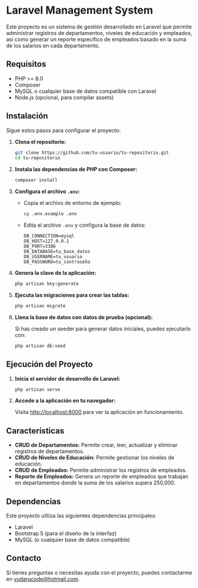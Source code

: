 # Laravel Management System

Este proyecto es un sistema de gestión desarrollado en Laravel que permite administrar registros de departamentos, niveles de educación y empleados, así como generar un reporte específico de empleados basado en la suma de los salarios en cada departamento.

## Requisitos

-   PHP >= 8.0
-   Composer
-   MySQL o cualquier base de datos compatible con Laravel
-   Node.js (opcional, para compilar assets)

## Instalación

Sigue estos pasos para configurar el proyecto:

1. **Clona el repositorio:**

    ```bash
    git clone https://github.com/tu-usuario/tu-repositorio.git
    cd tu-repositorio
    ```

2. **Instala las dependencias de PHP con Composer:**

    ```bash
    composer install
    ```

3. **Configura el archivo `.env`:**

    - Copia el archivo de entorno de ejemplo:

        ```bash
        cp .env.example .env
        ```

    - Edita el archivo `.env` y configura la base de datos:

        ```
        DB_CONNECTION=mysql
        DB_HOST=127.0.0.1
        DB_PORT=3306
        DB_DATABASE=tu_base_datos
        DB_USERNAME=tu_usuario
        DB_PASSWORD=tu_contraseña
        ```

4. **Genera la clave de la aplicación:**

    ```bash
    php artisan key:generate
    ```

5. **Ejecuta las migraciones para crear las tablas:**

    ```bash
    php artisan migrate
    ```

6. **Llena la base de datos con datos de prueba (opcional):**

    Si has creado un seeder para generar datos iniciales, puedes ejecutarlo con:

    ```bash
    php artisan db:seed
    ```

## Ejecución del Proyecto

1. **Inicia el servidor de desarrollo de Laravel:**

    ```bash
    php artisan serve
    ```

2. **Accede a la aplicación en tu navegador:**

    Visita [http://localhost:8000](http://localhost:8000) para ver la aplicación en funcionamiento.

## Características

-   **CRUD de Departamentos:** Permite crear, leer, actualizar y eliminar registros de departamentos.
-   **CRUD de Niveles de Educación:** Permite gestionar los niveles de educación.
-   **CRUD de Empleados:** Permite administrar los registros de empleados.
-   **Reporte de Empleados:** Genera un reporte de empleados que trabajan en departamentos donde la suma de los salarios supera 250,000.

## Dependencias

Este proyecto utiliza las siguientes dependencias principales:

-   Laravel
-   Bootstrap 5 (para el diseño de la interfaz)
-   MySQL (o cualquier base de datos compatible)

## Contacto

Si tienes preguntas o necesitas ayuda con el proyecto, puedes contactarme en [vudarucode@hotmail.com](mailto:vudarucode@hotmail.com).
